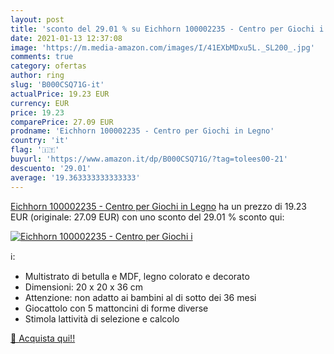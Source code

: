 ```yaml
---
layout: post
title: 'sconto del 29.01 % su Eichhorn 100002235 - Centro per Giochi i  '
date: 2021-01-13 12:37:08
image: 'https://m.media-amazon.com/images/I/41EXbMDxu5L._SL200_.jpg'
comments: true
category: ofertas
author: ring
slug: 'B000CSQ71G-it'
actualPrice: 19.23 EUR
currency: EUR
price: 19.23
comparePrice: 27.09 EUR
prodname: 'Eichhorn 100002235 - Centro per Giochi in Legno'
country: 'it'
flag: '🇮🇹'
buyurl: 'https://www.amazon.it/dp/B000CSQ71G/?tag=tolees00-21'
descuento: '29.01'
average: '19.363333333333333'
---
```


[Eichhorn 100002235 - Centro per Giochi in Legno](https://www.amazon.it/dp/B000CSQ71G/?tag=tolees00-21) ha un prezzo di 19.23 EUR (originale: 27.09 EUR) con uno sconto del 29.01 % sconto qui:

[![Eichhorn 100002235 - Centro per Giochi i](https://m.media-amazon.com/images/I/41EXbMDxu5L._SL200_.jpg)](https://www.amazon.it/dp/B000CSQ71G/?tag=tolees00-21)

ℹ️:

- Multistrato di betulla e MDF, legno colorato e decorato
- Dimensioni: 20 x 20 x 36 cm
- Attenzione: non adatto ai bambini al di sotto dei 36 mesi
- Giocattolo con 5 mattoncini di forme diverse
- Stimola lattività di selezione e calcolo

[🛒 Acquista qui!!](https://www.amazon.it/dp/B000CSQ71G/?tag=tolees00-21)
